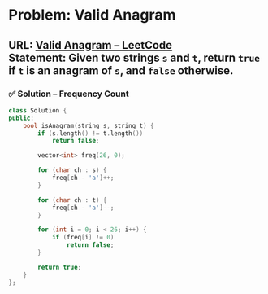 # Problem: Valid Anagram  

**URL:** [Valid Anagram – LeetCode](https://leetcode.com/problems/valid-anagram/description/)  
**Statement:** Given two strings `s` and `t`, return `true` if `t` is an anagram of `s`, and `false` otherwise.  
---

### ✅ Solution – Frequency Count  
```cpp
class Solution {
public:
    bool isAnagram(string s, string t) {
        if (s.length() != t.length())
            return false;

        vector<int> freq(26, 0);

        for (char ch : s) {
            freq[ch - 'a']++;
        }

        for (char ch : t) {
            freq[ch - 'a']--;
        }

        for (int i = 0; i < 26; i++) {
            if (freq[i] != 0)
                return false;
        }

        return true;
    }
};
```
